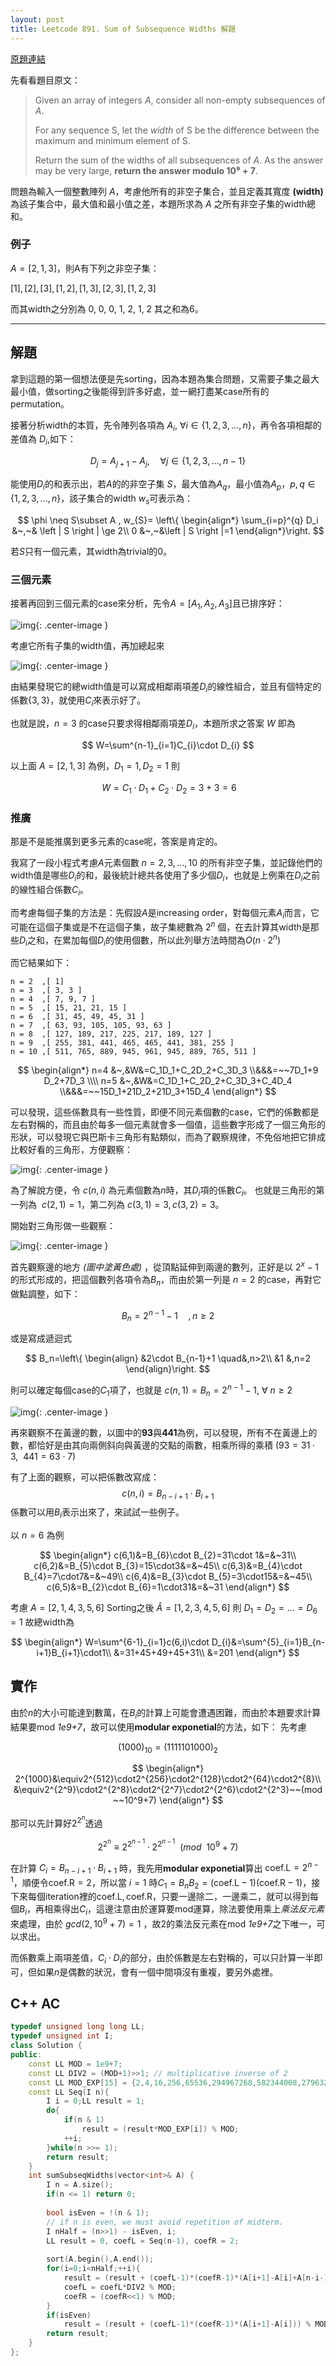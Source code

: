 ```yaml
---
layout: post
title: Leetcode 891. Sum of Subsequence Widths 解題
---
```


[原題連結](https://leetcode.com/problems/sum-of-subsequence-widths/description/)

先看看題目原文：

> Given an array of integers *A*, consider all non-empty subsequences of *A*.
>
> For any sequence S, let the *width* of S be the difference between the maximum and minimum element of S.
> 
> Return the sum of the widths of all subsequences of *A*.
> As the answer may be very large, **return the answer modulo 10⁹ + 7**.

問題為輸入一個整數陣列 $A$，考慮他所有的非空子集合，並且定義其寬度 **(width)** 為該子集合中，最大值和最小值之差，本題所求為 $A$ 之所有非空子集的width總和。

### 例子
$A=[2,1,3]$，則A有下列之非空子集：

$[1],[2],[3],[1,2],[1,3],[2,3],[1,2,3]$ 

而其width之分別為 0, 0, 0, 1, 2, 1, 2 其之和為6。

------

## **解題**

拿到這題的第一個想法便是先sorting，因為本題為集合問題，又需要子集之最大最小值，做sorting之後能得到許多好處，並一網打盡某case所有的permutation。

接著分析width的本質，先令陣列各項為 $A_i,~\forall i\in\{1,2,3,...,n\}$，再令各項相鄰的差值為 $D_i$,如下：

$$
D_{j}=A_{j+1}-A_{j},\quad\forall j\in \{1,2,3,...,n-1\}
$$

能使用$D_i$的和表示出，若$A$的的非空子集 $S$，最大值為$A_q$，最小值為$A_p$，$p,q\in\{1,2,3,...,n\}$，該子集合的width $w_{s}$可表示為：

$$
\phi \neq S\subset A , w_{S}=
\left\{ \begin{align*}
 \sum_{i=p}^{q} D_i &~,~& \left | S \right | \ge 2\\ 
 0 &~,~&\left | S \right |=1
\end{align*}\right.
$$

若$S$只有一個元素，其width為trivial的0。

### 三個元素

接著再回到三個元素的case來分析，先令$A=[A_{1},A_{2},A_{3}]$且已排序好：

![img](https://cdn-images-1.medium.com/max/800/1*Bqwa316koLu5_pfaowJQtQ.png){: .center-image }

考慮它所有子集的width值，再加總起來

![img](https://cdn-images-1.medium.com/max/800/1*UylP4nOX-VkaO3JTfhMMrA.png){: .center-image }

由結果發現它的總width值是可以寫成相鄰兩項差$D_i$的線性組合，並且有個特定的係數$\{3,3\}$，就使用$C_i$來表示好了。

也就是說，$n=3$ 的case只要求得相鄰兩項差$D_i$，本題所求之答案 $W$ 即為

$$
W=\sum^{n-1}_{i=1}C_{i}\cdot D_{i}
$$

以上面$~A=[2,1,3]~$為例，$D_1=1,D_2=1$ 則

$$
~W=C_1\cdot D_1+C_2\cdot D_2=3+3=6
$$

### 推廣

那是不是能推廣到更多元素的case呢，答案是肯定的。




我寫了一段小程式考慮$A$元素個數$~n=2,3,...,10$ 的所有非空子集，並記錄他們的width值是哪些$D_i$的和，最後統計總共各使用了多少個$D_i$，也就是上例乘在$D_i$之前的線性組合係數$C_i$。

而考慮每個子集的方法是：先假設$A$是increasing order，對每個元素$A_i$而言，它可能在這個子集或是不在這個子集，故子集總數為 $2^{n}$ 個，在去計算其width是那些$D_{i}$之和，在累加每個$D_{i}$的使用個數，所以此列舉方法時間為$O(n\cdot2^{n})$

而它結果如下：

```
n = 2  ,[ 1]
n = 3  ,[ 3, 3 ] 
n = 4  ,[ 7, 9, 7 ]  
n = 5  ,[ 15, 21, 21, 15 ] 
n = 6  ,[ 31, 45, 49, 45, 31 ] 
n = 7  ,[ 63, 93, 105, 105, 93, 63 ] 
n = 8  ,[ 127, 189, 217, 225, 217, 189, 127 ] 
n = 9  ,[ 255, 381, 441, 465, 465, 441, 381, 255 ] 
n = 10 ,[ 511, 765, 889, 945, 961, 945, 889, 765, 511 ]
```
$$
\begin{align*}
n=4 &~,&W&=C_1D_1+C_2D_2+C_3D_3 \\&&&=~~7D_1+9 D_2+7D_3 \\\\
n=5 &~,&W&=C_1D_1+C_2D_2+C_3D_3+C_4D_4 \\&&&=~~15D_1+21D_2+21D_3+15D_4
\end{align*}
$$

可以發現，這些係數具有一些性質，即便不同元素個數的case，它們的係數都是左右對稱的，而且由於每多一個元素就會多一個值，這些數字形成了一個三角形的形狀，可以發現它與巴斯卡三角形有點類似，而為了觀察規律，不免俗地把它排成比較好看的三角形，方便觀察：

![img](https://cdn-images-1.medium.com/max/800/1*ZKGtjp1JgTdakVpvFYNMaQ.png){: .center-image }


為了解說方便，令 $c(n,i)$ 為元素個數為$n$時，其$D_{i}$項的係數$C_{i}$。
也就是三角形的第一列為 $~c(2,1)=1$，第二列為$~c(3,1)=3, c(3,2)=3$。

開始對三角形做一些觀察：

![img](https://cdn-images-1.medium.com/max/800/1*zgx_chjP5kcpT6A6uE-aHg.png){: .center-image }

首先觀察邊的地方 *(圖中塗黃色處)* ，從頂點延伸到兩邊的數列，正好是以 $2^{x}-1$的形式形成的，把這個數列各項令為$B_n$，而由於第一列是 $n=2$ 的case，再對它做點調整，如下：

$$
B_n=2^{n-1}-1 \quad,n\ge2
$$

或是寫成遞迴式

$$
B_n=\left\{
\begin{align}
&2\cdot B_{n-1}+1 \quad&,n>2\\
&1 &,n=2
\end{align}\right.
$$


則可以確定每個case的$C_1$項了，也就是 $c(n,1)=B_n=2^{n-1}-1,~\forall~n\ge2$

![img](https://cdn-images-1.medium.com/max/800/1*43H04Uj20SqpkFvs1FawZQ.png){: .center-image }

再來觀察不在黃邊的數，以圖中的**93**與**441**為例，可以發現，所有不在黃邊上的數，都恰好是由其向兩側斜向與黃邊的交點的兩數，相乘所得的乘積$~(93=31\cdot3,~~441=63\cdot7)~$

有了上面的觀察，可以把係數改寫成：
$$c(n,i)=B_{n-i+1}\cdot B_{i+1}$$係數可以用$B_i$表示出來了，來試試一些例子。


以 $n=6$ 為例

$$
\begin{align*}
c(6,1)&=B_{6}\cdot B_{2}=31\cdot
1&=&~31\\
c(6,2)&=B_{5}\cdot B_{3}=15\cdot3&=&~45\\
c(6,3)&=B_{4}\cdot B_{4}=7\cdot7&=&~49\\
c(6,4)&=B_{3}\cdot B_{5}=3\cdot15&=&~45\\
c(6,5)&=B_{2}\cdot B_{6}=1\cdot31&=&~31
\end{align*}
$$ 

考慮 $A=[2,1,4,3,5,6]$
Sorting之後$~\hat{A}=[1,2,3,4,5,6]$
則 $D_1=D_2=...=D_6=1$
故總width為

$$
\begin{align*}
W=\sum^{6-1}_{i=1}c(6,i)\cdot D_{i}&=\sum^{5}_{i=1}B_{n-i+1}B_{i+1}\cdot1\\
&=31+45+49+45+31\\
&=201
\end{align*}
$$

## 實作

由於$n$的大小可能達到數萬，在$B_i$的計算上可能會遭遇困難，而由於本題要求計算結果要mod *1e9+7*，故可以使用**modular exponetial**的方法，如下：
先考慮

$$
(1000)_{10}=(1111101000)_{2}
$$

$$
\begin{align*}
2^{1000}&\equiv2^{512}\cdot2^{256}\cdot2^{128}\cdot2^{64}\cdot2^{8}\\
&\equiv2^{2^9}\cdot2^{2^8}\cdot2^{2^7}\cdot2^{2^6}\cdot2^{2^3}~~(mod ~~10^9+7)
\end{align*}
$$

那可以先計算好$2^{2^n}$透過

$$
2^{2^n}\equiv2^{2^{n-1}}\cdot2^{2^{n-1}}~~(mod ~~10^9+7)
$$

在計算 $C_{i}=B_{n-i+1}\cdot B_{i+1}$ 時，我先用**modular exponetial**算出 $\textrm{coef.L}=2^{n-1}$，順便令$\textrm{coef.R}=2$，所以當$~i=1~$時$C_1=B_{n}B_{2}=(\textrm{coef.L}-1) (\textrm{coef.R}-1)$，接下來每個iteration裡的$\textrm{coef.L},\textrm{coef.R}$，只要一邊除二，一邊乘二，就可以得到每個$B_{i}$，再相乘得出$C_{i}$，這邊注意由於運算要mod運算，除法要使用乘上*乘法反元素*來處理，由於$~gcd(2,10^9+7)=1~$，故2的乘法反元素在mod *1e9+7*之下唯一，可以求出。

而係數乘上兩項差值，$C_{i}\cdot D_{i}$的部分，由於係數是左右對稱的，可以只計算一半即可，但如果$n$是偶數的狀況，會有一個中間項沒有重複，要另外處裡。

## C++ AC
```cpp
typedef unsigned long long LL;
typedef unsigned int I;
class Solution {
public:
    const LL MOD = 1e9+7;
    const LL DIV2 = (MOD+1)>>1; // multiplicative inverse of 2
    const LL MOD_EXP[15] = {2,4,16,256,65536,294967268,582344008,279632277,792845266,418385479,812734592,409643880,246797651,112754241,774491455};
    const LL Seq(I n){
        I i = 0;LL result = 1;
        do{
            if(n & 1)
                result = (result*MOD_EXP[i]) % MOD;
            ++i;
        }while(n >>= 1);
        return result;
    }
    int sumSubseqWidths(vector<int>& A) {        
        I n = A.size();
        if(n <= 1) return 0;
        
        bool isEven = !(n & 1);
        // if n is even, we must avoid repetition of midterm.
        I nHalf = (n>>1) - isEven, i; 
        LL result = 0, coefL = Seq(n-1), coefR = 2;
        
        sort(A.begin(),A.end());
        for(i=0;i<nHalf;++i){
            result = (result + (coefL-1)*(coefR-1)*(A[i+1]-A[i]+A[n-i-1]-A[n-i-2])) % MOD;
            coefL = coefL*DIV2 % MOD;
            coefR = (coefR<<1) % MOD;
        }
        if(isEven)
            result = (result + (coefL-1)*(coefR-1)*(A[i+1]-A[i])) % MOD;
        return result;
    }
};
```
